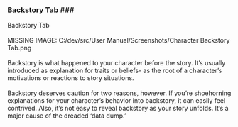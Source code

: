 ### Backstory Tab ### <br/>
Backstory Tab <br/>
 <br/>
MISSING IMAGE: C:/dev/src/User Manual/Screenshots/Character Backstory Tab.png <br/>
 <br/>
 Backstory is what happened to your character before the story. It’s usually introduced as explanation  for traits or beliefs- as the root of a character’s motivations or reactions to story situations. <br/>
 <br/>
Backstory deserves caution for two reasons, however. If you’re shoehorning explanations for your character’s behavior into backstory, it can easily feel contrived. Also, it’s not easy to reveal backstory as your story unfolds. It’s a major cause of the dreaded ‘data dump.’ <br/>
